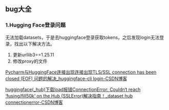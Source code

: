 ## bug大全

### 1.Hugging Face登录问题

无法加载datasets，于是去huggingface登录获取tokens，之后发现login无法登录，找出以下解决方法。

1. 更新urllib3==1.25.11
2. 修改proxy的文件

[Pycharm与HuggingFace连接出现连接出现TLS/SSL connection has been closed (EOF) 问题的解决_huggingface-cli login-CSDN博客](https://blog.csdn.net/qq_59700461/article/details/134124983)

[huggingface(_hub)下载load报错ConnectionError: Couldn‘t reach ‘fusing/fill50k‘ on the Hub (SSLError)解决指南！_dataset hub connectionerror-CSDN博客](https://blog.csdn.net/qq_36525741/article/details/134417772)